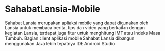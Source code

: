 # SahabatLansia-Mobile
Sahabat Lansia merupakan apliaksi mobile yang dapat digunakan oleh Lansia untuk membaca berita, tips dan video yang berkaitan dengan kegiatan Lansia, terdapat juga fitur untuk menghitung IMT atau Indeks Masa Tumbuh. Bagian client aplikasi mobile Sahabat Lansia dibangun menggunakan Java lebih tepatnya IDE Android Studio
